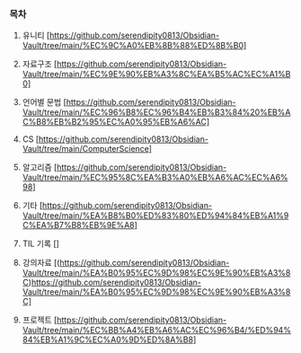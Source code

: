 ### 목차

1. 유니티
[https://github.com/serendipity0813/Obsidian-Vault/tree/main/%EC%9C%A0%EB%8B%88%ED%8B%B0]

2. 자료구조
 [https://github.com/serendipity0813/Obsidian-Vault/tree/main/%EC%9E%90%EB%A3%8C%EA%B5%AC%EC%A1%B0]
  
3. 언어별 문법
 [https://github.com/serendipity0813/Obsidian-Vault/tree/main/%EC%96%B8%EC%96%B4%EB%B3%84%20%EB%AC%B8%EB%B2%95%EC%A0%95%EB%A6%AC]
  
4. CS
 [https://github.com/serendipity0813/Obsidian-Vault/tree/main/ComputerScience]
  
5. 알고리즘
  [https://github.com/serendipity0813/Obsidian-Vault/tree/main/%EC%95%8C%EA%B3%A0%EB%A6%AC%EC%A6%98]
  
6. 기타
   [https://github.com/serendipity0813/Obsidian-Vault/tree/main/%EA%B8%B0%ED%83%80%ED%94%84%EB%A1%9C%EA%B7%B8%EB%9E%A8]
  
7. TIL 기록
 []
  
8. 강의자료
 [(https://github.com/serendipity0813/Obsidian-Vault/tree/main/%EA%B0%95%EC%9D%98%EC%9E%90%EB%A3%8C)https://github.com/serendipity0813/Obsidian-Vault/tree/main/%EA%B0%95%EC%9D%98%EC%9E%90%EB%A3%8C]

9. 프로젝트
 [https://github.com/serendipity0813/Obsidian-Vault/tree/main/%EC%BB%A4%EB%A6%AC%EC%96%B4/%ED%94%84%EB%A1%9C%EC%A0%9D%ED%8A%B8]
